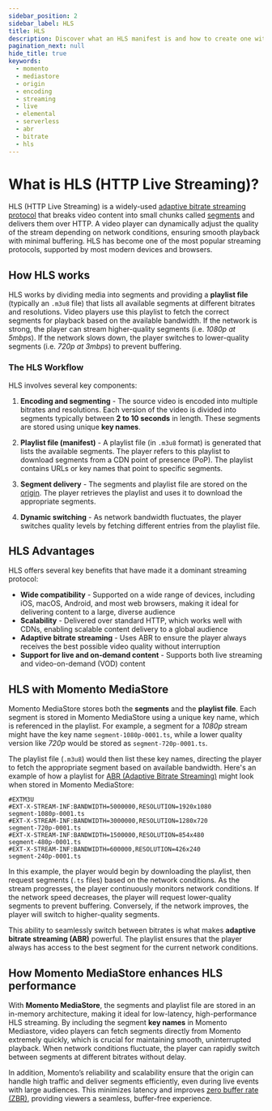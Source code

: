 ```yaml
---
sidebar_position: 2
sidebar_label: HLS
title: HLS
description: Discover what an HLS manifest is and how to create one with Momento MediaStore.
pagination_next: null
hide_title: true
keywords:
  - momento
  - mediastore
  - origin
  - encoding
  - streaming
  - live
  - elemental
  - serverless
  - abr
  - bitrate
  - hls
---
```


# What is HLS (HTTP Live Streaming)?

HLS (HTTP Live Streaming) is a widely-used [adaptive bitrate streaming protocol](/mediastore/performance/adaptive-bitrates/how-it-works) that breaks video content into small chunks called [segments](/mediastore/core-concepts/segments) and delivers them over HTTP. A video player can dynamically adjust the quality of the stream depending on network conditions, ensuring smooth playback with minimal buffering. HLS has become one of the most popular streaming protocols, supported by most modern devices and browsers.

## How HLS works

HLS works by dividing media into segments and providing a **playlist file** (typically an `.m3u8` file) that lists all available segments at different bitrates and resolutions. Video players use this playlist to fetch the correct segments for playback based on the available bandwidth. If the network is strong, the player can stream higher-quality segments (i.e. *1080p at 5mbps*). If the network slows down, the player switches to lower-quality segments (i.e. *720p at 3mbps*) to prevent buffering.

### The HLS Workflow

HLS involves several key components:

1. **Encoding and segmenting** - The source video is encoded into multiple bitrates and resolutions. Each version of the video is divided into segments typically between **2 to 10 seconds** in length. These segments are stored using unique **key names**.

2. **Playlist file (manifest)** - A playlist file (in `.m3u8` format) is generated that lists the available segments. The player refers to this playlist to download segments from a CDN point of presence (PoP). The playlist contains URLs or key names that point to specific segments.

3. **Segment delivery** - The segments and playlist file are stored on the [origin](/mediastore/core-concepts/origin). The player retrieves the playlist and uses it to download the appropriate segments.

4. **Dynamic switching** - As network bandwidth fluctuates, the player switches quality levels by fetching different entries from the playlist file.

## HLS Advantages

HLS offers several key benefits that have made it a dominant streaming protocol:

* **Wide compatibility** - Supported on a wide range of devices, including iOS, macOS, Android, and most web browsers, making it ideal for delivering content to a large, diverse audience
* **Scalability** - Delivered over standard HTTP, which works well with CDNs, enabling scalable content delivery to a global audience
* **Adaptive bitrate streaming** - Uses ABR to ensure the player always receives the best possible video quality without interruption
* **Support for live and on-demand content** - Supports both live streaming and video-on-demand (VOD) content

## HLS with Momento MediaStore

Momento MediaStore stores both the **segments** and the **playlist file**. Each segment is stored in Momento MediaStore using a unique key name, which is referenced in the playlist. For example, a segment for a *1080p* stream might have the key name `segment-1080p-0001.ts`, while a lower quality version like *720p* would be stored as `segment-720p-0001.ts`.

The playlist file (`.m3u8`) would then list these key names, directing the player to fetch the appropriate segment based on available bandwidth. Here's an example of how a playlist for [ABR (Adaptive Bitrate Streaming)](/mediastore/performance/adaptive-bitrates/how-it-works) might look when stored in Momento MediaStore:

```plaintext
#EXTM3U
#EXT-X-STREAM-INF:BANDWIDTH=5000000,RESOLUTION=1920x1080
segment-1080p-0001.ts
#EXT-X-STREAM-INF:BANDWIDTH=3000000,RESOLUTION=1280x720
segment-720p-0001.ts
#EXT-X-STREAM-INF:BANDWIDTH=1500000,RESOLUTION=854x480
segment-480p-0001.ts
#EXT-X-STREAM-INF:BANDWIDTH=600000,RESOLUTION=426x240
segment-240p-0001.ts
```

In this example, the player would begin by downloading the playlist, then request segments (`.ts` files) based on the network conditions. As the stream progresses, the player continuously monitors network conditions. If the network speed decreases, the player will request lower-quality segments to prevent buffering. Conversely, if the network improves, the player will switch to higher-quality segments.

This ability to seamlessly switch between bitrates is what makes **adaptive bitrate streaming (ABR)** powerful. The playlist ensures that the player always has access to the best segment for the current network conditions.

## How Momento MediaStore enhances HLS performance

With **Momento MediaStore**, the segments and playlist file are stored in an in-memory architecture, making it ideal for low-latency, high-performance HLS streaming. By including the segment **key names** in Momento Mediastore, video players can fetch segments directly from Momento extremely quickly, which is crucial for maintaining smooth, uninterrupted playback. When network conditions fluctuate, the player can rapidly switch between segments at different bitrates without delay.

In addition, Momento’s reliability and scalability ensure that the origin can handle high traffic and deliver segments efficiently, even during live events with large audiences. This minimizes latency and improves [zero buffer rate (ZBR)](/mediastore/core-concepts/zero-buffer-rate), providing viewers a seamless, buffer-free experience.
